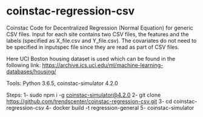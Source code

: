 # coinstac-regression-csv
Coinstac Code for Decentralized Regression (Normal Equation) for generic CSV files.
Input for each site contains two CSV files, the features and the labels (specified as X_file.csv and Y_file.csv).
The covariates do not need to be specified in inputspec file since they are read as part of CSV files.

Here UCI Boston housing dataset is used which can be found in the following link:
https://archive.ics.uci.edu/ml/machine-learning-databases/housing/

Tools: Python 3.6.5, coinstac-simulator 4.2.0

Steps:
1- sudo npm i -g coinstac-simulator@4.2.0
2- git clone https://github.com/trendscenter/coinstac-regression-csv.git
3- cd coinstac-regression-csv
4- docker build -t regression-general
5- coinstac-simulator

